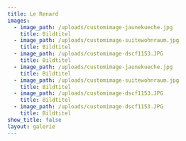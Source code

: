 ```yaml
---
title: Le Renard
images:
  - image_path: /uploads/customimage-jaunekueche.jpg
    title: Bildtitel
  - image_path: /uploads/customimage-suitewohnraum.jpg
    title: Bildtitel
  - image_path: /uploads/customimage-dscf1153.JPG
    title: Bildtitel
  - image_path: /uploads/customimage-jaunekueche.jpg
    title: Bildtitel
  - image_path: /uploads/customimage-suitewohnraum.jpg
    title: Bildtitel
  - image_path: /uploads/customimage-dscf1153.JPG
    title: Bildtitel
  - image_path: /uploads/customimage-dscf1153.JPG
    title: Bildtitel
show_title: false
layout: galerie
---
```

